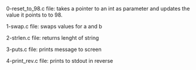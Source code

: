 0-reset_to_98.c file: takes a pointer to an int as parameter and updates the value it points to to 98.

1-swap.c file: swaps values for a and b

2-strlen.c file: returns lenght of string

3-puts.c file: prints message to screen

4-print_rev.c file: prints to stdout in reverse
